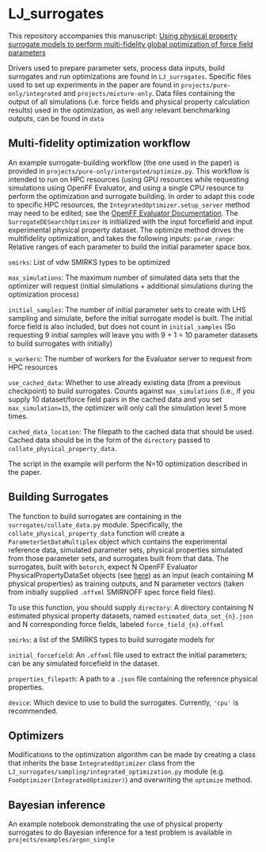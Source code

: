 # LJ_surrogates

This repository accompanies this manuscript: [Using physical property surrogate models to perform multi-fidelity global optimization of force field parameters](10.26434/chemrxiv-2022-7bmzv-v2)


Drivers used to prepare parameter sets, process data inputs, build surrogates and run optimizations are found in `LJ_surrogates`.
Specific files used to set up experiments in the paper are found in `projects/pure-only/integrated` and `projects/mixture-only`.
Data files containing the output of all simulations (i.e. force fields and physical property calculation results) used in the optimization, as well any relevant benchmarking outputs, can be found in `data`

## Multi-fidelity optimization workflow

An example surrogate-building workflow (the one used in the paper) is provided in `projects/pure-only/intergated/optimize.py`.  This workflow is intended to run on HPC resources (using GPU resources while requesting simulations using OpenFF Evaluator, and using a single CPU resource to perform the optimization and surrogate building.  In order to adapt this code to specific HPC resources, the `IntegratedOptimizer.setup_server` method may need to be edited; see the [OpenFF Evaluator Documentation](https://docs.openforcefield.org/projects/evaluator/en/stable/gettingstarted/server.html).  The `SurrogateDESearchOptimizer` is initialized with the input forcefield and input experimental physical property dataset.  The optimize method drives the multifidelity optimization, and takes the following inputs:
`param_range`: Relative ranges of each parameter to build the initial parameter space box.

`smirks`: List of vdw SMIRKS types to be optimized

`max_simulations`: The maximum number of simulated data sets that the optimizer will request (initial simulations + additional simulations during the optimization process)

`initial_samples`: The number of initial parameter sets to create with LHS sampling and simulate, before the initial surrogate model is built. The initial force field is also included, but does not count in `initial_samples` (So requesting 9 initial samples will leave you with 9 + 1 = 10 parameter datasets to build surrogates with initially) 

`n_workers`: The number of workers for the Evaluator server to request from HPC resources

`use_cached_data`: Whether to use already existing data (from a previous checkpoint) to build surrogates.  Counts against `max_simulations` (i.e., if you supply 10 dataset/force field pairs in the cached data and you set `max_simulation=15`, the optimizer will only call the simulation level 5 more times.

`cached_data_location`: The filepath to the cached data that should be used. Cached data should be in the form of the `directory` passed to `collate_physical_property_data`.


The script in the example will perform the N=10 optimization described in the paper.

## Building Surrogates

The function to build surrogates are containing in the `surrogates/collate_data.py` module.  Specifically, the `collate_physical_property_data` function will create a `ParameterSetDataMultiplex` object which contains the experimental reference data, simulated parameter sets, physical properties simulated from those parameter sets, and surrogates built from that data.  The surrogates, built with `botorch`, expect N OpenFF Evaluator PhysicalPropertyDataSet objects (see [here](https://github.com/openforcefield/openff-evaluator/blob/main/openff/evaluator/datasets/datasets.py)) as an input (each containing M physical properties) as training outputs, and N parameter vectors (taken from initially supplied `.offxml` SMIRNOFF spec force field files).

To use this function, you should supply
`directory`: A directory containing N estimated physical property datasets, named `estimated_data_set_{n}.json` and N corresponding force fields, labeled `force_field_{n}.offxml`

`smirks`: a list of the SMIRKS types to build surrogate models for

`initial_forcefield`: An `.offxml` file used to extract the initial parameters; can be any simulated forcefield in the dataset.

`properties_filepath`: A path to a `.json` file containing the reference physical properties.

`device`: Which device to use to build the surrogates.  Currently, `'cpu'` is recommended.

## Optimizers

Modifications to the optimization algorithm can be made by creating a class that inherits the base `IntegratedOptimizer` class from the `LJ_surrogates/sampling/integrated_optimization.py` module (e.g. `FooOptimizer(IntegratedOptimizer)`) and overwriting the `optimize` method.

## Bayesian inference

An example notebook demonstrating the use of physical property surrogates to do Bayesian inference for a test problem is available in `projects/examples/argon_single`


